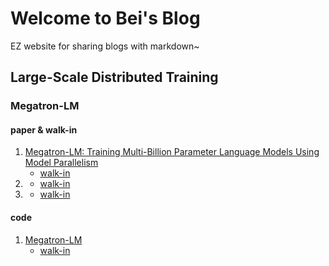 # Welcome to Bei's Blog

EZ website for sharing blogs with markdown~

## Large-Scale Distributed Training

### Megatron-LM

#### paper & walk-in

1. [Megatron-LM: Training Multi-Billion Parameter Language Models Using Model Parallelism](https://arxiv.org/pdf/1909.08053.pdf)
    - [walk-in](./Large-Scale-Distributed-Training/Megatron-LM-paper-1.md)
2. [](https://arxiv.org/pdf/2104.04473.pdf)
    - [walk-in](./Large-Scale-Distributed-Training/Megatron-LM-paper-2.md)
3. [](https://arxiv.org/pdf/2205.05198)
    - [walk-in](./Large-Scale-Distributed-Training/Megatron-LM-paper-3.md)

#### code
1. [Megatron-LM](https://github.com/NVIDIA/Megatron-LM)
   - [walk-in](./Large-Scale-Distributed-Training/Megatron-LM-code-1.md)





